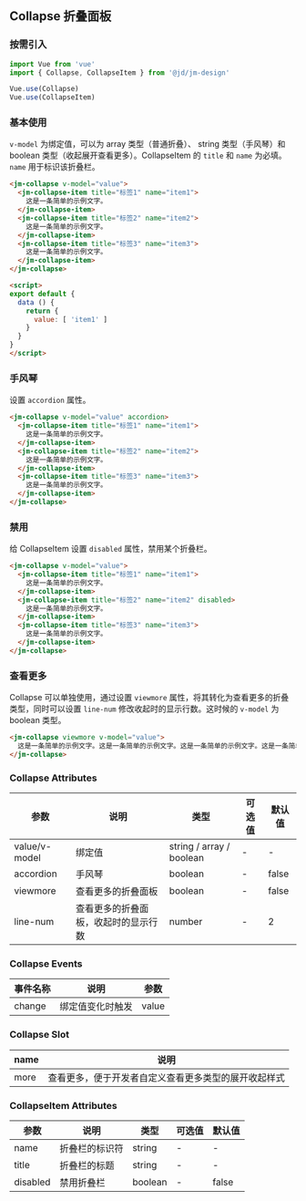 ## Collapse 折叠面板

### 按需引入

```javascript
import Vue from 'vue'
import { Collapse, CollapseItem } from '@jd/jm-design'

Vue.use(Collapse)
Vue.use(CollapseItem)
```

### 基本使用

`v-model` 为绑定值，可以为 array 类型（普通折叠）、 string 类型（手风琴）和 boolean 类型（收起展开查看更多）。CollapseItem 的 `title` 和 `name` 为必填。`name` 用于标识该折叠栏。

```html
<jm-collapse v-model="value">
  <jm-collapse-item title="标签1" name="item1">
    这是一条简单的示例文字。
  </jm-collapse-item>
  <jm-collapse-item title="标签2" name="item2">
    这是一条简单的示例文字。
  </jm-collapse-item>
  <jm-collapse-item title="标签3" name="item3">
    这是一条简单的示例文字。
  </jm-collapse-item>
</jm-collapse>

<script>
export default {
  data () {
    return {
      value: [ 'item1' ]
    }
  }
}
</script>
```

### 手风琴

设置 `accordion` 属性。

```html
<jm-collapse v-model="value" accordion>
  <jm-collapse-item title="标签1" name="item1">
    这是一条简单的示例文字。
  </jm-collapse-item>
  <jm-collapse-item title="标签2" name="item2">
    这是一条简单的示例文字。
  </jm-collapse-item>
  <jm-collapse-item title="标签3" name="item3">
    这是一条简单的示例文字。
  </jm-collapse-item>
</jm-collapse>
```

### 禁用

给 CollapseItem 设置 `disabled` 属性，禁用某个折叠栏。

```html
<jm-collapse v-model="value">
  <jm-collapse-item title="标签1" name="item1">
    这是一条简单的示例文字。
  </jm-collapse-item>
  <jm-collapse-item title="标签2" name="item2" disabled>
    这是一条简单的示例文字。
  </jm-collapse-item>
  <jm-collapse-item title="标签3" name="item3">
    这是一条简单的示例文字。
  </jm-collapse-item>
</jm-collapse>
```

### 查看更多

Collapse 可以单独使用，通过设置 `viewmore` 属性，将其转化为查看更多的折叠类型，同时可以设置 `line-num` 修改收起时的显示行数。这时候的 `v-model` 为 boolean 类型。

```html
<jm-collapse viewmore v-model="value">
  这是一条简单的示例文字。这是一条简单的示例文字。这是一条简单的示例文字。这是一条简单的示例文字。这是一条简单的示例文字。这是一条简单的示例文字。这是一条简单的示例文字。这是一条简单的示例文字。
</jm-collapse>
```

### Collapse Attributes

| 参数      | 说明                                 | 类型      | 可选值       | 默认值   |
|---------- |------------------------------------ |---------- |------------- |-------- |
| value/v-model | 绑定值 | string / array / boolean | - | - |
| accordion | 手风琴 | boolean | - | false |
| viewmore | 查看更多的折叠面板 | boolean | - | false |
| line-num | 查看更多的折叠面板，收起时的显示行数 | number | - | 2 |

### Collapse Events

| 事件名称      | 说明                                 | 参数     |
|------------- |------------------------------------ |--------- |
| change | 绑定值变化时触发 | value |

### Collapse Slot

| name      | 说明       |
|------------- |----------- |
| more | 查看更多，便于开发者自定义查看更多类型的展开收起样式 |

### CollapseItem Attributes

| 参数      | 说明                                 | 类型      | 可选值       | 默认值   |
|---------- |------------------------------------ |---------- |------------- |-------- |
| name | 折叠栏的标识符 | string | - | - |
| title | 折叠栏的标题 | string | - | - |
| disabled | 禁用折叠栏 | boolean | - | false |